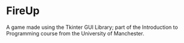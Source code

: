 # FireUp
A game made using the Tkinter GUI Library; part of the Introduction to Programming course from the University of Manchester.
